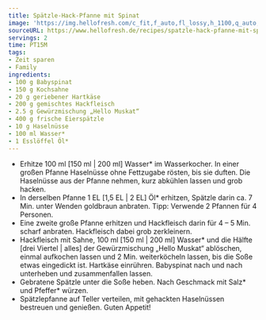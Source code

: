 ```yaml
---
title: Spätzle-Hack-Pfanne mit Spinat
image: 'https://img.hellofresh.com/c_fit,f_auto,fl_lossy,h_1100,q_auto,w_2600/hellofresh_s3/image/spatzle-hack-pfanne-mit-spinat-fd2587db.jpg'
sourceURL: https://www.hellofresh.de/recipes/spatzle-hack-pfanne-mit-spinat-62dc3f89a6b81fc6a80c451d
servings: 2
time: PT15M
tags:
- Zeit sparen
- Family
ingredients:
- 100 g Babyspinat
- 150 g Kochsahne
- 20 g geriebener Hartkäse
- 200 g gemischtes Hackfleisch
- 2.5 g Gewürzmischung „Hello Muskat“
- 400 g frische Eierspätzle
- 10 g Haselnüsse
- 100 ml Wasser*
- 1 Esslöffel Öl*
---
```


- Erhitze 100 ml [150 ml | 200 ml] Wasser\* im Wasserkocher.  In einer großen Pfanne Haselnüsse ohne Fettzugabe rösten, bis sie duften. Die Haselnüsse aus der Pfanne nehmen, kurz abkühlen lassen und grob hacken.
- In derselben Pfanne 1 EL [1,5 EL | 2 EL] Öl\* erhitzen, Spätzle darin ca. 7 Min. unter Wenden goldbraun anbraten.  Tipp: Verwende 2 Pfannen für 4 Personen.
- Eine zweite große Pfanne erhitzen und Hackfleisch darin für 4 – 5 Min. scharf anbraten. Hackfleisch dabei grob zerkleinern.
- Hackfleisch mit Sahne, 100 ml [150 ml | 200 ml] Wasser\* und die Hälfte [drei Viertel | alles] der Gewürzmischung „Hello Muskat“ ablöschen, einmal aufkochen lassen und 2 Min. weiterköcheln lassen, bis die Soße etwas eingedickt ist.  Hartkäse einrühren.  Babyspinat nach und nach unterheben und zusammenfallen lassen.
- Gebratene Spätzle unter die Soße heben. Nach Geschmack mit Salz\* und Pfeffer\* würzen.
- Spätzlepfanne auf Teller verteilen, mit gehackten Haselnüssen bestreuen und genießen.  Guten Appetit!
